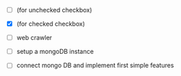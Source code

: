 

- [ ] (for unchecked checkbox)
- [x] (for checked checkbox)

- [ ] web crawler
- [ ] setup a mongoDB instance
- [ ] connect mongo DB and implement first simple features





